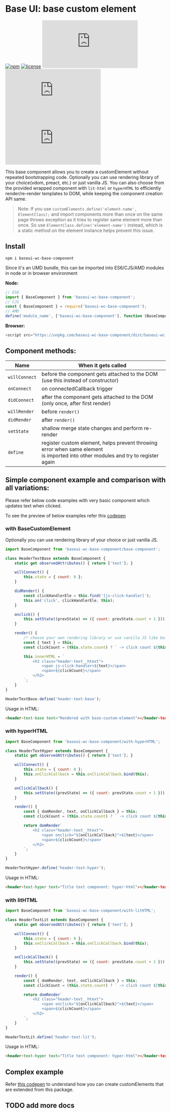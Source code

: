 # Base UI: base custom element

[![npm](https://img.shields.io/npm/v/baseui-wc-base-component.svg)](https://www.npmjs.com/package/baseui-wc-base-component)
[![license](https://img.shields.io/npm/l/baseui-wc-base-component.svg)](https://opensource.org/licenses/MIT)
[![gzip size](http://img.badgesize.io/https://unpkg.com/baseui-wc-base-component/dist/base-component.min.js?compression=gzip&label=baseComponent)](https://unpkg.com/baseui-wc-base-component/dist/base-component.min.js)
[![gzip size](http://img.badgesize.io/https://unpkg.com/baseui-wc-base-component/dist/with-hyperHTML.min.js?compression=gzip&label=withHyperHTML)](https://unpkg.com/baseui-wc-base-component/dist/with-hyperHTML.min.js)
[![gzip size](http://img.badgesize.io/https://unpkg.com/baseui-wc-base-component/dist/with-litHTML.min.js?compression=gzip&label=withLitHTML)](https://unpkg.com/baseui-wc-base-component/dist/with-litHTML.min.js)

This base component allows you to create a customElement without repeated bootstrapping code.
Optionally you can use rendering library of your choice(vdom, preact, etc.) or just vanilla JS.
You can also choose from the provided wrapped component with `lit-html` or `hyperHTML` to efficiently render/re-render templates to DOM, while keeping the component creation API same.

> Note:
If you use `customElements.define('element-name', ElementClass);` and import components more than once on the same page throws exception as it tries to register same element more than once. So use `ElementClass.define('element-name')` instead, which is a static method on the element instance helps prevent this issue.

## Install
```
npm i baseui-wc-base-component
```

Since it's an UMD bundle, this can be imported into ES6/CJS/AMD modules in node or in browser environment

**Node:**
```js
// ES6
import { BaseComponent } from 'baseui-wc-base-component';
// CJS
const { BaseComponent } = require('baseui-wc-base-component');
// AMD
define('module_name', ['baseui-wc-base-component'], function (BaseComponent){});
```

**Browser:**
```js
<script src="https://unpkg.com/baseui-wc-base-component/dist/baseui-wc-base-component.js"></script>
```

## Component methods:

| Name         | When it gets called                                                                                                                    |
|--------------|----------------------------------------------------------------------------------------------------------------------------------------|
| `willConnect`| before the component gets attached to the DOM (use this instead of constructor)                                                        |
| `onConnect`  | on connectedCallback trigger                                                                                                           |
| `didConnect` | after the component gets attached to the DOM (only once, after first render)                                                           |
| `willRender` | before `render()`                                                                                                                      |
| `didRender`  | after `render()`                                                                                                                       |
| `setState`   | shallow merge state changes and perform re-render                                                                                      |
| `define`     | register custom element, helps prevent throwing error when same element <br> is imported into other modules and try to register again  |

## Simple component example and comparison with all variations:
Please refer below code examples with very basic component which updates text when clicked.

To see the preview of below examples refer this [codepen](https://codepen.io/dsadhanala/pen/jxNNZG)

### with BaseCustomElement
Optionally you can use rendering library of your choice or just vanilla JS.

```js
import BaseComponent from 'baseui-wc-base-component/base-component';

class HeaderTextBase extends BaseComponent {
    static get observedAttributes() { return ['text']; }

    willConnect() {
        this.state = { count: 0 };
    }

    didRender() {
        const clickHandlerEle = this.find('[js-click-handler]');
        this.on('click', clickHandlerEle, this);
    }

    onclick() {
        this.setState((prevState) => ({ count: prevState.count + 1 }));
    }

    render() {
        /* choose your own rendering library or use vanilla JS like below */
        const { text } = this;
        const clickCount = (this.state.count) ? ` -> click count ${this.state.count}` : '';

        this.innerHTML = `
            <h2 class="header-text__htext">
                <span js-click-handler>${text}</span>
                <span>${clickCount}</span>
            </h2>
        `;
    }
}

HeaderTextBase.define('header-text-base');

```

Usage in HTML:

```html
<header-text-base text="Rendered with base-custom-element"></header-text-base>
```

### with hyperHTML

```js
import BaseComponent from 'baseui-wc-base-component/with-hyperHTML';

class HeaderTextHyper extends BaseComponent {
    static get observedAttributes() { return ['text']; }

    willConnect() {
        this.state = { count: 0 };
        this.onClickCallback = this.onClickCallback.bind(this);
    }

    onClickCallback() {
        this.setState((prevState) => ({ count: prevState.count + 1 }));
    }

    render() {
        const { domRender, text, onClickCallback } = this;
        const clickCount = (this.state.count) ? ` -> click count ${this.state.count}` : '';

        return domRender`
            <h2 class="header-text__htext">
                <span onclick="${onClickCallback}">${text}</span>
                <span>${clickCount}</span>
            </h2>
        `;
    }
}

HeaderTextHyper.define('header-text-hyper');
```

Usage in HTML:

```html
<header-text-hyper text="Title text component: hyper-html"></header-text-hyper>
```


### with litHTML

```js
import BaseComponent from 'baseui-wc-base-component/with-litHTML';

class HeaderTextLit extends BaseComponent {
    static get observedAttributes() { return ['text']; }

    willConnect() {
        this.state = { count: 0 };
        this.onClickCallback = this.onClickCallback.bind(this);
    }

    onClickCallback() {
        this.setState((prevState) => ({ count: prevState.count + 1 }));
    }

    render() {
        const { domRender, text, onClickCallback } = this;
        const clickCount = (this.state.count) ? ` -> click count ${this.state.count}` : '';

        return domRender`
            <h2 class="header-text__htext">
                <span onclick="${onClickCallback}">${text}</span>
                <span>${clickCount}</span>
            </h2>
        `;
    }
}

HeaderTextLit.define('header-text-lit');
```

Usage in HTML:

```html
<header-text-hyper text="Title text component: hyper-html"></header-text-hyper>
```

## Complex example
Refer [this codepen](https://codepen.io/dsadhanala/pen/XZZKej) to understand how you can create customElements that are extended from this package.

## TODO add more docs
